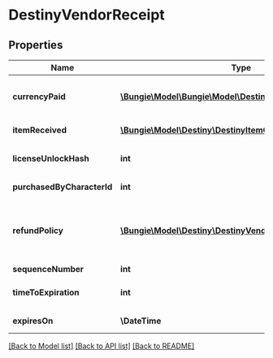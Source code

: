# DestinyVendorReceipt

## Properties
Name | Type | Description | Notes
------------ | ------------- | ------------- | -------------
**currencyPaid** | [**\Bungie\Model\\Bungie\Model\Destiny\DestinyItemQuantity[]**](DestinyItemQuantity.md) | The amount paid for the item, in terms of items that were consumed in the purchase and their quantity. | [optional] 
**itemReceived** | [**\Bungie\Model\Destiny\DestinyItemQuantity**](DestinyItemQuantity.md) | The item that was received, and its quantity. | [optional] 
**licenseUnlockHash** | **int** | The unlock flag used to determine whether you still have the purchased item. | [optional] 
**purchasedByCharacterId** | **int** | The ID of the character who made the purchase. | [optional] 
**refundPolicy** | [**\Bungie\Model\Destiny\DestinyVendorItemRefundPolicy**](DestinyVendorItemRefundPolicy.md) | Whether you can get a refund, and what happens in order for the refund to be received. See the DestinyVendorItemRefundPolicy enum for details. | [optional] 
**sequenceNumber** | **int** | The identifier of this receipt. | [optional] 
**timeToExpiration** | **int** | The seconds since epoch at which this receipt is rendered invalid. | [optional] 
**expiresOn** | **\DateTime** | The date at which this receipt is rendered invalid. | [optional] 

[[Back to Model list]](../README.md#documentation-for-models) [[Back to API list]](../README.md#documentation-for-api-endpoints) [[Back to README]](../README.md)


